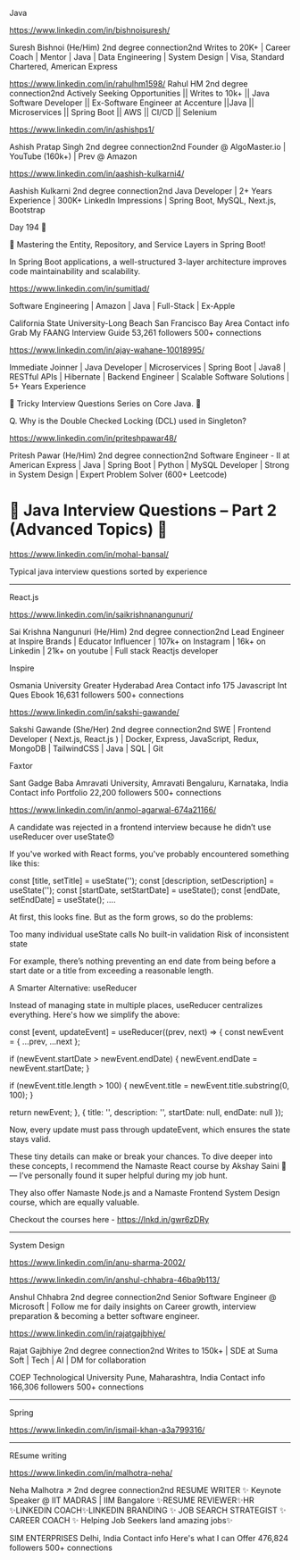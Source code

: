 

Java

https://www.linkedin.com/in/bishnoisuresh/

Suresh Bishnoi 
 (He/Him)  2nd degree connection2nd
Writes to 20K+ | Career Coach | Mentor | Java | Data Engineering | System Design | Visa, Standard Chartered, American Express


https://www.linkedin.com/in/rahulhm1598/
Rahul HM 
  2nd degree connection2nd
Actively Seeking Opportunities || Writes to 10k+ || Java Software Developer || Ex-Software Engineer at Accenture ||Java || Microservices || Spring Boot || AWS || CI/CD || Selenium

https://www.linkedin.com/in/ashishps1/

Ashish Pratap Singh 
  2nd degree connection2nd
Founder @ AlgoMaster.io | YouTube (160k+) | Prev @ Amazon


https://www.linkedin.com/in/aashish-kulkarni4/

Aashish Kulkarni 
  2nd degree connection2nd
Java Developer | 2+ Years Experience | 300K+ LinkedIn Impressions | Spring Boot, MySQL, Next.js, Bootstrap

Day 194 📅

🚀 Mastering the Entity, Repository, and Service Layers in Spring Boot!

In Spring Boot applications, a well-structured 3-layer architecture improves code maintainability and scalability.


https://www.linkedin.com/in/sumitlad/

Software Engineering | Amazon | Java | Full-Stack | Ex-Apple

California State University-Long Beach
San Francisco Bay Area  Contact info
Grab My FAANG Interview Guide 
53,261 followers 
500+ connections


https://www.linkedin.com/in/ajay-wahane-10018995/

Immediate Joinner | Java Developer | Microservices | Spring Boot | Java8 | RESTful APIs | Hibernate | Backend Engineer | Scalable Software Solutions | 5+ Years Experience


🚀 Tricky Interview Questions Series on Core Java. 🌟 

Q. Why is the Double Checked Locking (DCL) used in Singleton?

https://www.linkedin.com/in/priteshpawar48/

Pritesh Pawar
 (He/Him)  2nd degree connection2nd
Software Engineer - II at American Express | Java | Spring Boot | Python | MySQL Developer | Strong in System Design | Expert Problem Solver (600+ Leetcode)

# 🚀 Java Interview Questions – Part 2 (Advanced Topics) 🚀 


https://www.linkedin.com/in/mohal-bansal/


Typical java interview questions sorted by experience

*****************************

React.js

https://www.linkedin.com/in/saikrishnanangunuri/

Sai Krishna Nangunuri 
 (He/Him)  2nd degree connection2nd
Lead Engineer at Inspire Brands | Educator Influencer | 107k+ on Instagram | 16k+ on Linkedin | 21k+ on youtube | Full stack Reactjs developer

Inspire

Osmania University
Greater Hyderabad Area  Contact info
175 Javascript Int Ques Ebook 
16,631 followers 
500+ connections


https://www.linkedin.com/in/sakshi-gawande/


Sakshi Gawande 
 (She/Her)  2nd degree connection2nd
SWE | Frontend Developer ( Next.js, React.js ) | Docker, Express, JavaScript, Redux, MongoDB | TailwindCSS | Java | SQL | Git

Faxtor

Sant Gadge Baba Amravati University, Amravati
Bengaluru, Karnataka, India  Contact info
Portfolio 
22,200 followers 
500+ connections


https://www.linkedin.com/in/anmol-agarwal-674a21166/

A candidate was rejected in a frontend interview because he didn’t use useReducer over useState😞

If you've worked with React forms, you've probably encountered something like this: 

const [title, setTitle] = useState(''); 
const [description, setDescription] = useState(''); 
const [startDate, setStartDate] = useState(); 
const [endDate, setEndDate] = useState(); 
….

At first, this looks fine. But as the form grows, so do the problems: 

Too many individual useState calls 
No built-in validation 
Risk of inconsistent state 

For example, there’s nothing preventing an end date from being before a start date or a title from exceeding a reasonable length. 

A Smarter Alternative: useReducer 

Instead of managing state in multiple places, useReducer centralizes everything. Here's how we simplify the above: 

const [event, updateEvent] = useReducer((prev, next) => { 
 const newEvent = { ...prev, ...next }; 

 if (newEvent.startDate > newEvent.endDate) { 
 newEvent.endDate = newEvent.startDate; 
 } 

 if (newEvent.title.length > 100) { 
 newEvent.title = newEvent.title.substring(0, 100); 
 } 

 return newEvent; 
}, { title: '', description: '', startDate: null, endDate: null }); 

Now, every update must pass through updateEvent, which ensures the state stays valid. 

These tiny details can make or break your chances. To dive deeper into these concepts, I recommend the Namaste React course by Akshay Saini 🚀 — I’ve personally found it super helpful during my job hunt.

They also offer Namaste Node.js and a Namaste Frontend System Design course, which are equally valuable.

Checkout the courses here -
https://lnkd.in/gwr6zDRy


***************************** 

System Design


https://www.linkedin.com/in/anu-sharma-2002/



https://www.linkedin.com/in/anshul-chhabra-46ba9b113/

Anshul Chhabra 
  2nd degree connection2nd
Senior Software Engineer @ Microsoft | Follow me for daily insights on Career growth, interview preparation & becoming a better software engineer.


https://www.linkedin.com/in/rajatgajbhiye/

Rajat Gajbhiye 
  2nd degree connection2nd
Writes to 150k+ | SDE at Suma Soft | Tech | AI | DM for collaboration

COEP Technological University
Pune, Maharashtra, India  Contact info
166,306 followers 
500+ connections

*****************

Spring

https://www.linkedin.com/in/ismail-khan-a3a799316/



********************

REsume writing

https://www.linkedin.com/in/malhotra-neha/

Neha Malhotra ↗️ 
  2nd degree connection2nd
RESUME WRITER ✨ Keynote Speaker @ IIT MADRAS | IIM Bangalore ✨RESUME REVIEWER✨HR ✨LINKEDIN COACH✨LINKEDIN BRANDING ✨ JOB SEARCH STRATEGIST ✨ CAREER COACH ✨ Helping Job Seekers land amazing jobs✨

SIM ENTERPRISES
Delhi, India  Contact info
Here's what I can Offer 
476,824 followers 
500+ connections
